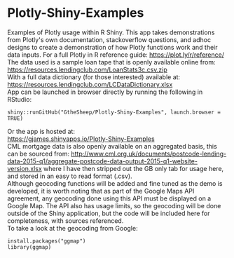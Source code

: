# Plotly-Shiny-Examples
Examples of Plotly usage within R Shiny. This app takes demonstrations from Plotly's own documentation, stackoverflow questions, and adhoc designs to create a demonstration of how Plotly functions work and their data inputs. For a full Plotly in R reference guide: https://plot.ly/r/reference/  
The data used is a sample loan tape that is openly available online from: https://resources.lendingclub.com/LoanStats3c.csv.zip  
With a full data dictionary (for those interested) available at: https://resources.lendingclub.com/LCDataDictionary.xlsx  
App can be launched in browser directly by running the following in RStudio:  
```{r eval=FALSE}
shiny::runGitHub("GtheSheep/Plotly-Shiny-Examples", launch.browser = TRUE)
```
Or the app is hosted at:  
https://gjames.shinyapps.io/Plotly-Shiny-Examples  
CML mortgage data is also openly available on an aggregated basis, this can be sourced from: http://www.cml.org.uk/documents/postcode-lending-data-2015-q1/aggregate-postcode-data-output-2015-q1-website-version.xlsx 
where I have then stripped out the GB only tab for usage here, and stored in an easy to read format (.csv).  
Although geocoding functions will be added and fine tuned as the demo is developed, it is worth noting that as part of the Google Maps API agreement, any geocoding done using this API must be displayed on a Google Map. The API also has usage limits, so the geocoding will be done outside of the Shiny application, but the code will be included here for completeness, with sources referenced.  
To take a look at the geocoding from Google:
```{r eval=FALSE}
install.packages("ggmap")
library(ggmap)
```